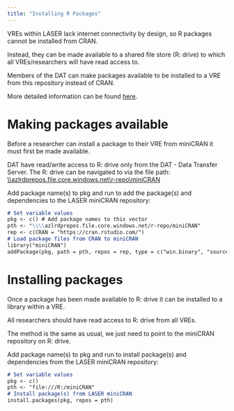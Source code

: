 ```yaml
---
title: "Installing R Packages"
---
```


VREs within LASER lack internet connectivity by design, so R packages cannot be installed from CRAN.

Instead, they can be made available to a shared file store (R: drive) to which all VREs/researchers will have read access to.

Members of the DAT can make packages available to be installed to a VRE from this repository instead of CRAN.

More detailed information can be found [here](https://cran.r-project.org/web/packages/miniCRAN/vignettes/miniCRAN-introduction.html).

# Making packages available
Before a researcher can install a package to their VRE from miniCRAN it must first be made available.

DAT have read/write access to R: drive only from the DAT - Data Transfer Server. The R: drive can be navigated to via the file path: [\\\\azlrdprepos.file.core.windows.net\\r-repo\\miniCRAN](\\\\azlrdprepos.file.core.windows.net/r-repo/miniCRAN)

Add package name(s) to pkg and run to add the package(s) and dependencies to the LASER miniCRAN repository:

```markdown
# Set variable values
pkg <- c() # Add package names to this vector
pth <- "\\\\azlrdprepos.file.core.windows.net/r-repo/miniCRAN"
rep <- c(CRAN = "https://cran.rstudio.com/")
# Load package files from CRAN to miniCRAN
library("miniCRAN")
addPackage(pkg, path = pth, repos = rep, type = c("win.binary", "source"))
```

# Installing packages
Once a package has been made available to R: drive it can be installed to a library within a VRE.

All researchers should have read access to R: drive from all VREs.

The method is the same as usual, we just need to point to the miniCRAN repository on R: drive.

Add package name(s) to pkg and run to install package(s) and dependencies from the LASER miniCRAN repository:

```markdown
# Set variable values
pkg <- c()
pth <- "file:///R:/miniCRAN"
# Install package(s) from LASER miniCRAN
install.packages(pkg, repos = pth)
```
